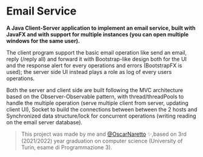 # Email Service

**A Java Client-Server application to implement an email service, built with JavaFX and with support for multiple instances (you can open multiple windows for the same user).**

The client program support the basic email operation like send an email, reply (/reply all) and forward it with Bootstrap-like design both for the UI and the response alert for every operations and errors (BootstrapFX is used); the server side UI instead plays a role as log of every users operations.

Both the server and client side are built following the MVC architecture based on the Observer-Observable pattern, with thread/threadPools to handle the multiple operation (serve multiple client from server, updating client UI), Socket to build the connections between between the 2 hosts and Synchronized data structure/lock for concurrent operations (writing reading on the email server database).

> This project was made by me and [@OscarNaretto](https://github.com/OscarNaretto) ✨,based on 3rd (2021/2022) year graduation on computer science (University of Turin, esame di Programmazione 3).
